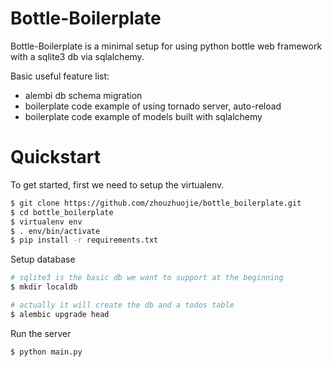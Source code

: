 # Bottle-Boilerplate

Bottle-Boilerplate is a minimal setup for using python bottle web framework with a sqlite3 db via sqlalchemy.

Basic useful feature list:

 * alembi db schema migration
 * boilerplate code example of using tornado server, auto-reload
 * boilerplate code example of models built with sqlalchemy


# Quickstart

To get started, first we need to setup the virtualenv.

```bash
$ git clone https://github.com/zhouzhuojie/bottle_boilerplate.git
$ cd bottle_boilerplate
$ virtualenv env
$ . env/bin/activate
$ pip install -r requirements.txt
```

Setup database

```bash
# sqlite3 is the basic db we want to support at the beginning
$ mkdir localdb

# actually it will create the db and a todos table
$ alembic upgrade head  
```

Run the server

```
$ python main.py
```

